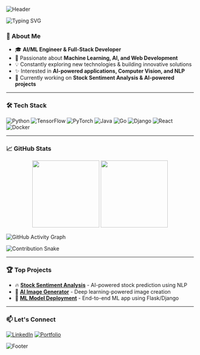 ![Header](https://capsule-render.vercel.app/api?type=wave&color=gradient&height=200&section=header&text=Hi,%20I'm%20Dhanush%20Pavan%20👋&fontSize=30&width=100%)

![Typing SVG](https://readme-typing-svg.herokuapp.com?font=Fira+Code&size=24&pause=1000&color=F74C4C&center=true&width=1000&lines=AI+%7C+ML+Engineer+%7C+Web+Stack+Developer;Building+AI-powered+solutions+%F0%9F%9A%80)

### 🚀 About Me

- 🎓 **AI/ML Engineer & Full-Stack Developer**
- 🧠 Passionate about **Machine Learning, AI, and Web Development**
- 💡 Constantly exploring new technologies & building innovative solutions
- ✨ Interested in **AI-powered applications, Computer Vision, and NLP**
- 🔭 Currently working on **Stock Sentiment Analysis & AI-powered projects**

---

### 🛠️ Tech Stack

![Python](https://img.shields.io/badge/Python-3776AB?style=for-the-badge&logo=python&logoColor=white)
![TensorFlow](https://img.shields.io/badge/TensorFlow-FF6F00?style=for-the-badge&logo=tensorflow&logoColor=white)
![PyTorch](https://img.shields.io/badge/PyTorch-EE4C2C?style=for-the-badge&logo=pytorch&logoColor=white)
![Java](https://img.shields.io/badge/Java-007396?style=for-the-badge&logo=java&logoColor=white)
![Go](https://img.shields.io/badge/Go-00ADD8?style=for-the-badge&logo=go&logoColor=white)
![Django](https://img.shields.io/badge/Django-092E20?style=for-the-badge&logo=django&logoColor=white)
![React](https://img.shields.io/badge/React-20232A?style=for-the-badge&logo=react&logoColor=61DAFB)
![Docker](https://img.shields.io/badge/Docker-2496ED?style=for-the-badge&logo=docker&logoColor=white)

---

### 📈 GitHub Stats

<p align="center">
  <img src="https://github-readme-stats.vercel.app/api?username=DhanushPavan&show_icons=true&theme=radical&width=1000" height="180" />
  <img src="https://github-readme-streak-stats.herokuapp.com/?user=DhanushPavan&theme=radical&width=1000" height="180" />
</p>

![GitHub Activity Graph](https://github-readme-activity-graph.vercel.app/graph?username=DhanushPavan&theme=github-dark&width=1000)

![Contribution Snake](https://github.com/DhanushPavan/DhanushPavan/blob/output/github-contribution-grid-snake.svg)

---

### 🏆 Top Projects

- 🔥 **[Stock Sentiment Analysis](https://github.com/DhanushPavan/Stock-Sentiment-Analysis)** - AI-powered stock prediction using NLP
- 🌟 **[AI Image Generator](https://github.com/DhanushPavan/AI-Image-Generator)** - Deep learning-powered image creation
- 🚀 **[ML Model Deployment](https://github.com/DhanushPavan/ML-Model-Deployment)** - End-to-end ML app using Flask/Django

---

### 📫 Let's Connect

[![LinkedIn](https://img.shields.io/badge/LinkedIn-DhanushPavan-blue?style=for-the-badge&logo=linkedin&width=1000)](https://linkedin.com/in/dhanushpavan)
[![Portfolio](https://img.shields.io/badge/Portfolio-DhanushPavan-green?style=for-the-badge&width=1000)](https://dhanushpavan.dev)

![Footer](https://capsule-render.vercel.app/api?type=wave&color=gradient&height=150&section=footer&width=100%)
